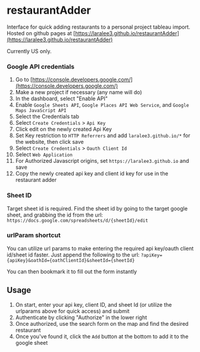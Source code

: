 # restaurantAdder
Interface for quick adding restaurants to a personal project tableau import. Hosted on github pages at [https://laralee3.github.io/restaurantAdder](https://laralee3.github.io/restaurantAdder)

Currently US only. 

### Google API credentials
1) Go to [https://console.developers.google.com/](https://console.developers.google.com/)
2) Make a new project if necessary (any name will do)
3) In the dashboard, select "Enable API"
4) Enable `Google Sheets API`, `Google Places API Web Service`, and `Google Maps JavaScript API`
5) Select the Credentials tab
6) Select `Create Credentials` > `Api Key`
7) Click edit on the newly created Api Key
8) Set Key restriction to `HTTP Referrers` and add `laralee3.github.io/*` for the website, then click save
9) Select `Create Credentials` > `Oauth Client Id`
10) Select `Web Application`
11) For Authorized Javascript origins, set `https://laralee3.github.io` and save
12) Copy the newly created api key and client id key for use in the restaurant adder

### Sheet ID
Target sheet id is required. Find the sheet id by going to the target google sheet, and grabbing the id from the url:
`https://docs.google.com/spreadsheets/d/{sheetId}/edit`

### urlParam shortcut
You can utilize url params to make entering the required api key/oauth client id/sheet id faster. Just append the following to the url:
`?apiKey={apiKey}&oathId={oathClientId}&sheetId={sheetId}`

You can then bookmark it to fill out the form instantly

## Usage
1) On start, enter your api key, client ID, and sheet Id (or utilize the urlparams above for quick access) and submit
2) Authenticate by clicking "Authorize" in the lower right
3) Once authorized, use the search form on the map and find the desired restaurant
4) Once you've found it, click the `Add` button at the bottom to add it to the google sheet
